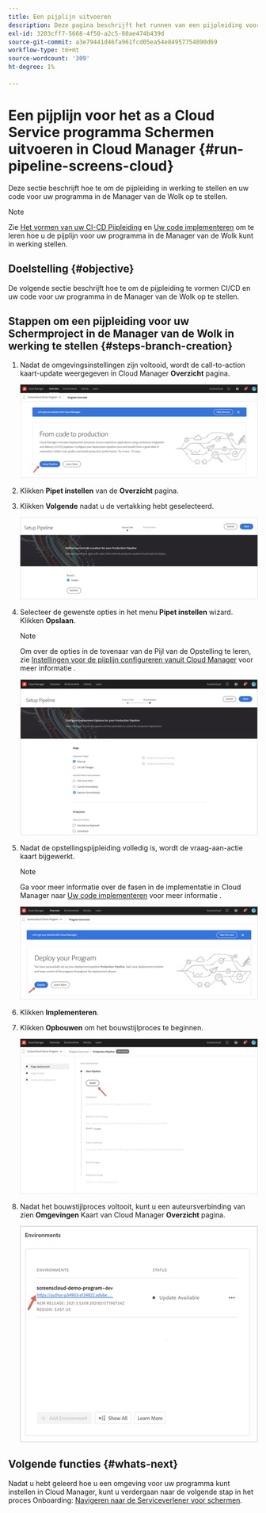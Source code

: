 ```yaml
---
title: Een pijplijn uitvoeren
description: Deze pagina beschrijft het runnen van een pijpleiding voor Schermen als project van de Cloud Service in de Manager van de Wolk.
exl-id: 3203cff7-5668-4f50-a2c5-80ae474b439d
source-git-commit: a3e79441d46fa961fcd05ea54e84957754890d69
workflow-type: tm+mt
source-wordcount: '309'
ht-degree: 1%

---
```


# Een pijplijn voor het as a Cloud Service programma Schermen uitvoeren in Cloud Manager {#run-pipeline-screens-cloud}

Deze sectie beschrijft hoe te om de pijpleiding in werking te stellen en uw code voor uw programma in de Manager van de Wolk op te stellen.

>[!NOTE]
>Zie [Het vormen van uw CI-CD Pijpleiding](https://experienceleague.adobe.com/docs/experience-manager-cloud-service/content/implementing/using-cloud-manager/cicd-pipelines/configuring-production-pipelines.html?lang=en) en [Uw code implementeren](https://experienceleague.adobe.com/docs/experience-manager-cloud-service/content/implementing/using-cloud-manager/deploy-code.html?lang=en) om te leren hoe u de pijplijn voor uw programma in de Manager van de Wolk kunt in werking stellen.

## Doelstelling {#objective}

De volgende sectie beschrijft hoe te om de pijpleiding te vormen CI/CD en uw code voor uw programma in de Manager van de Wolk op te stellen.

## Stappen om een pijpleiding voor uw Schermproject in de Manager van de Wolk in werking te stellen {#steps-branch-creation}

1. Nadat de omgevingsinstellingen zijn voltooid, wordt de call-to-action kaart-update weergegeven in Cloud Manager **Overzicht** pagina.

   ![afbeelding](/help/screens-cloud/assets/onboarding/add-environ3.png)

1. Klikken **Pipet instellen** van de **Overzicht** pagina.

1. Klikken **Volgende** nadat u de vertakking hebt geselecteerd.

   ![afbeelding](/help/screens-cloud/assets/onboarding/run-pipeline1.png)

1. Selecteer de gewenste opties in het menu **Pipet instellen** wizard. Klikken **Opslaan**.

   >[!NOTE]
   >Om over de opties in de tovenaar van de Pijl van de Opstelling te leren, zie [Instellingen voor de pijplijn configureren vanuit Cloud Manager](https://experienceleague.adobe.com/docs/experience-manager-cloud-service/content/implementing/using-cloud-manager/cicd-pipelines/configuring-production-pipelines.html?lang=en) voor meer informatie .

   ![afbeelding](/help/screens-cloud/assets/onboarding/run-pipeline2-a.png)

1. Nadat de opstellingspijpleiding volledig is, wordt de vraag-aan-actie kaart bijgewerkt.

   >[!NOTE]
   >Ga voor meer informatie over de fasen in de implementatie in Cloud Manager naar [Uw code implementeren](https://experienceleague.adobe.com/docs/experience-manager-cloud-service/content/implementing/using-cloud-manager/deploy-code.html?lang=en) voor meer informatie .

   ![afbeelding](/help/screens-cloud/assets/onboarding/run-pipeline3.png)

1. Klikken **Implementeren**.

1. Klikken **Opbouwen** om het bouwstijlproces te beginnen.

   ![afbeelding](/help/screens-cloud/assets/onboarding/run-pipeline4.png)

1. Nadat het bouwstijlproces voltooit, kunt u een auteursverbinding van zien **Omgevingen** Kaart van Cloud Manager **Overzicht** pagina.

   ![afbeelding](/help/screens-cloud/assets/onboarding/run-pipeline5.png)

## Volgende functies {#whats-next}

Nadat u hebt geleerd hoe u een omgeving voor uw programma kunt instellen in Cloud Manager, kunt u verdergaan naar de volgende stap in het proces Onboarding: [Navigeren naar de Serviceverlener voor schermen](/help/screens-cloud/configuring/navigating-to-screens-services-provider.md).
